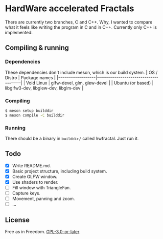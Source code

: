 # HardWare accelerated Fractals
There are currently two branches, C and C++. Why, I wanted to compare what it
feels like writing the program in C and in C++. Currently only C++ is
implemented.

## Compiling & running
### Dependencies
These dependencies don't include meson, which is our build system.
| OS / Distro       | Package names                         |
|-------------------|---------------------------------------|
| Void Linux        | glfw-devel, glm, glew-devel           |
| Ubuntu (or based) | libglfw3-dev, libglew-dev, libglm-dev |
### Compiling
```sh
$ meson setup builddir
$ meson compile -C builddir
```
### Running
There should be a binary in `builddir/` called hwfractal. Just run it.

## Todo
- [X] Write README.md.
- [X] Basic project structure, including build system.
- [X] Create GLFW window.
- [X] Use shaders to render.
- [ ] Fill window with TriangleFan.
- [ ] Capture keys.
- [ ] Movement, panning and zoom.
- [ ] ...

## License
Free as in Freedom. [GPL-3.0-or-later](./LICENSE)
